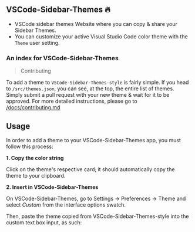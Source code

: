 ## VSCode-Sidebar-Themes 🔥

- VSCode sidebar themes Website where you can copy & share your Sidebar Themes.
- You can customize your active Visual Studio Code color theme with the `Theme` user setting.

### An index for VSCode-Sidebar-Themes

> Contributing

To add a theme to `VSCode-Sidebar-Themes-style` is fairly simple. If you head to `/src/themes.json`, you can see, at the top, the entire list of themes. Simply submit a pull request with your new theme & wait for it to be approved. For more detailed instructions, please go to [/docs/contributing.md](docs/contributing.md)

## Usage

In order to add a theme to your VSCode-Sidebar-Themes app, you must follow this process:


**1. Copy the color string**

Click on the theme's respective card; it should automatically copy the theme to your clipboard.

**2. Insert in VSCode-Sidebar-Themes**

On VSCode-Sidebar-Themes, go to Settings -> Preferences -> Theme and select *Custom* from the interface options swatch.

Then, paste the theme copied from VSCode-Sidebar-Themes-style into the custom text box input, as such:
